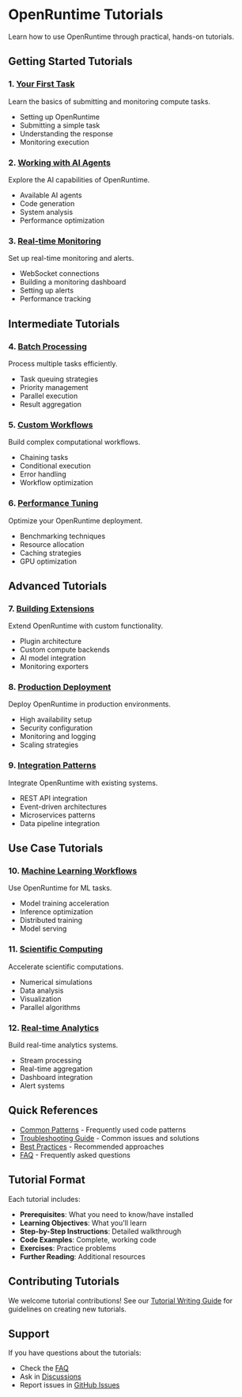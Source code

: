 # OpenRuntime Tutorials

Learn how to use OpenRuntime through practical, hands-on tutorials.

## Getting Started Tutorials

### 1. [Your First Task](01-first-task.md)
Learn the basics of submitting and monitoring compute tasks.
- Setting up OpenRuntime
- Submitting a simple task
- Understanding the response
- Monitoring execution

### 2. [Working with AI Agents](02-ai-agents.md)
Explore the AI capabilities of OpenRuntime.
- Available AI agents
- Code generation
- System analysis
- Performance optimization

### 3. [Real-time Monitoring](03-realtime-monitoring.md)
Set up real-time monitoring and alerts.
- WebSocket connections
- Building a monitoring dashboard
- Setting up alerts
- Performance tracking

## Intermediate Tutorials

### 4. [Batch Processing](04-batch-processing.md)
Process multiple tasks efficiently.
- Task queuing strategies
- Priority management
- Parallel execution
- Result aggregation

### 5. [Custom Workflows](05-custom-workflows.md)
Build complex computational workflows.
- Chaining tasks
- Conditional execution
- Error handling
- Workflow optimization

### 6. [Performance Tuning](06-performance-tuning.md)
Optimize your OpenRuntime deployment.
- Benchmarking techniques
- Resource allocation
- Caching strategies
- GPU optimization

## Advanced Tutorials

### 7. [Building Extensions](07-extensions.md)
Extend OpenRuntime with custom functionality.
- Plugin architecture
- Custom compute backends
- AI model integration
- Monitoring exporters

### 8. [Production Deployment](08-production.md)
Deploy OpenRuntime in production environments.
- High availability setup
- Security configuration
- Monitoring and logging
- Scaling strategies

### 9. [Integration Patterns](09-integrations.md)
Integrate OpenRuntime with existing systems.
- REST API integration
- Event-driven architectures
- Microservices patterns
- Data pipeline integration

## Use Case Tutorials

### 10. [Machine Learning Workflows](10-ml-workflows.md)
Use OpenRuntime for ML tasks.
- Model training acceleration
- Inference optimization
- Distributed training
- Model serving

### 11. [Scientific Computing](11-scientific-computing.md)
Accelerate scientific computations.
- Numerical simulations
- Data analysis
- Visualization
- Parallel algorithms

### 12. [Real-time Analytics](12-realtime-analytics.md)
Build real-time analytics systems.
- Stream processing
- Real-time aggregation
- Dashboard integration
- Alert systems

## Quick References

- [Common Patterns](patterns.md) - Frequently used code patterns
- [Troubleshooting Guide](troubleshooting.md) - Common issues and solutions
- [Best Practices](best-practices.md) - Recommended approaches
- [FAQ](faq.md) - Frequently asked questions

## Tutorial Format

Each tutorial includes:
- **Prerequisites**: What you need to know/have installed
- **Learning Objectives**: What you'll learn
- **Step-by-Step Instructions**: Detailed walkthrough
- **Code Examples**: Complete, working code
- **Exercises**: Practice problems
- **Further Reading**: Additional resources

## Contributing Tutorials

We welcome tutorial contributions! See our [Tutorial Writing Guide](writing-guide.md) for guidelines on creating new tutorials.

## Support

If you have questions about the tutorials:
- Check the [FAQ](faq.md)
- Ask in [Discussions](https://github.com/your-org/openruntime/discussions)
- Report issues in [GitHub Issues](https://github.com/your-org/openruntime/issues)
